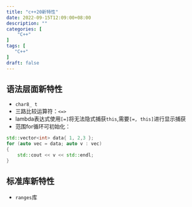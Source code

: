 ```yaml
---
title: "c++20新特性"
date: 2022-09-15T12:09:00+08:00
description: ""
categories: [
	"C++"
]	
tags: [
   "C++"
]
draft: false
---
```

## 语法层面新特性
+ `char8_ t`
+ 三路比较运算符：`<=>`
+ lambda表达式使用`[=]`将无法隐式捕获`this`,需要`[=, this]`进行显示捕获
+ 范围for循环可初始化：
```cpp
std::vector<int> data{ 1, 2,3 };
for (auto vec = data; auto v : vec)
{
    std::cout << v << std::endl;
}
```

## 标准库新特性
+ `ranges`库